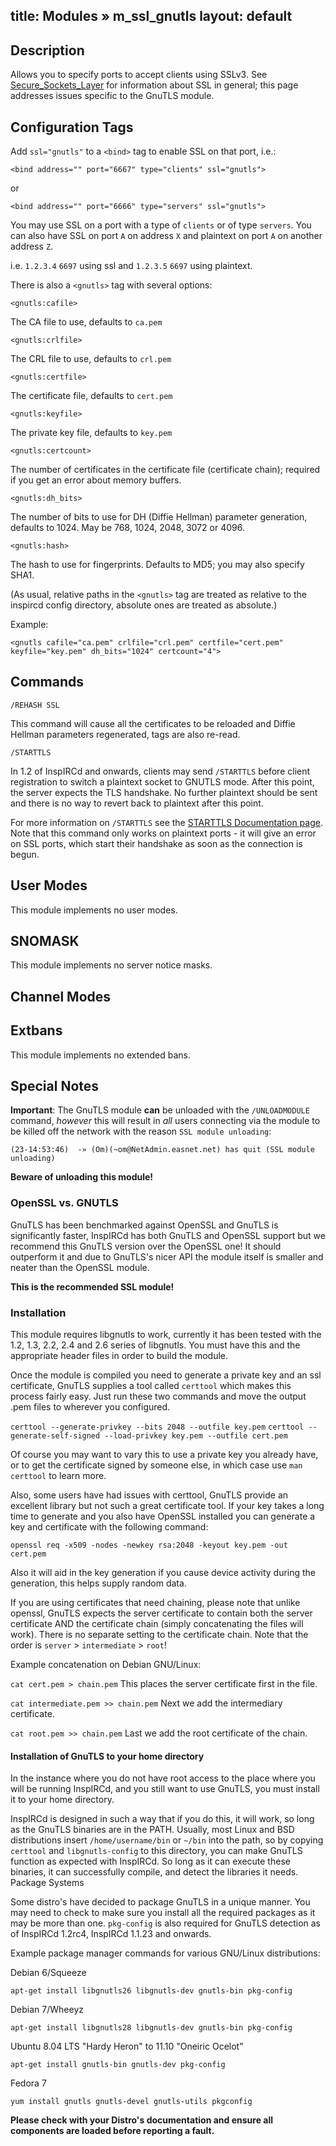 title: Modules &raquo; m_ssl_gnutls
layout: default
---

## Description

Allows you to specify ports to accept clients using SSLv3. See [Secure_Sockets_Layer](null) for information about SSL in 
general; this page addresses issues specific to the GnuTLS module. 

## Configuration Tags

Add `ssl="gnutls"` to a `<bind>` tag to enable SSL on that port, i.e.:

`<bind address="" port="6667" type="clients" ssl="gnutls">`

or

`<bind address="" port="6666" type="servers" ssl="gnutls">`

You may use SSL on a port with a type of `clients` or of type `servers`. 
You can also have SSL on port `A` on address `X` and plaintext on port `A` on another address `Z`.

i.e. `1.2.3.4` `6697` using ssl and `1.2.3.5` `6697` using plaintext.

There is also a `<gnutls>` tag with several options:

`<gnutls:cafile>` 

The CA file to use, defaults to `ca.pem`

`<gnutls:crlfile>`

The CRL file to use, defaults to `crl.pem`

`<gnutls:certfile>`

The certificate file, defaults to `cert.pem`

`<gnutls:keyfile>`

The private key file, defaults to `key.pem`

`<gnutls:certcount>`

The number of certificates in the certificate file (certificate chain); required if you get an error about memory 
buffers.

`<gnutls:dh_bits>`

The number of bits to use for DH (Diffie Hellman) parameter generation, defaults to 1024. May be 768, 1024, 2048, 3072 
or 4096.

`<gnutls:hash>`

The hash to use for fingerprints. Defaults to MD5; you may also specify SHA1. 

(As usual, relative paths in the `<gnutls>` tag are treated as relative to the inspircd config directory, absolute ones 
are treated as absolute.)

Example:

`<gnutls cafile="ca.pem" crlfile="crl.pem" certfile="cert.pem" keyfile="key.pem" dh_bits="1024" certcount="4">`

## Commands

`/REHASH SSL`

This command will cause all the certificates to be reloaded and Diffie Hellman parameters regenerated, <bind> tags are 
also re-read.

`/STARTTLS`

In 1.2 of InspIRCd and onwards, clients may send `/STARTTLS` before client registration to switch a plaintext socket to 
GNUTLS mode. After this point, the server expects the TLS handshake. No further plaintext should be sent and there is 
no way to revert back to plaintext after this point.

For more information on `/STARTTLS` see the [STARTTLS Documentation page](null). Note that this command only works on 
plaintext ports - it will give an error on SSL ports, which start their handshake as soon as the connection is begun. 

## User Modes

This module implements no user modes.

## SNOMASK

This module implements no server notice masks.

## Channel Modes



## Extbans

This module implements no extended bans.

## Special Notes

**Important**: The GnuTLS module **can** be unloaded with the `/UNLOADMODULE` command, *however* this will result in 
*all* users connecting via the module to be killed off the network with the reason `SSL module unloading`:

`(23-14:53:46)  -» (Om)(~om@NetAdmin.easnet.net) has quit (SSL module unloading)`

**Beware of unloading this module!**

### OpenSSL vs. GNUTLS

GnuTLS has been benchmarked against OpenSSL and GnuTLS is significantly faster, InspIRCd has both GnuTLS and OpenSSL 
support but we recommend this GnuTLS version over the OpenSSL one! It should outperform it and due to GnuTLS's nicer 
API the module itself is smaller and neater than the OpenSSL module.

**This is the recommended SSL module!**

### Installation

This module requires libgnutls to work, currently it has been tested with the 1.2, 1.3, 2.2, 2.4 and 2.6 series of 
libgnutls. You must have this and the appropriate header files in order to build the module.

Once the module is compiled you need to generate a private key and an ssl certificate, GnuTLS supplies a tool called 
`certtool` which makes this process fairly easy. Just run these two commands and move the output .pem files to 
wherever you configured.

`certtool --generate-privkey --bits 2048 --outfile key.pem`
`certtool --generate-self-signed --load-privkey key.pem --outfile cert.pem`

Of course you may want to vary this to use a private key you already have, or to get the certificate signed by someone 
else, in which case use `man certtool` to learn more.

Also, some users have had issues with certtool, GnuTLS provide an excellent library but not such a great certificate 
tool. If your key takes a long time to generate and you also have OpenSSL installed you can generate a key and 
certificate with the following command:

`openssl req -x509 -nodes -newkey rsa:2048 -keyout key.pem -out cert.pem`

Also it will aid in the key generation if you cause device activity during the generation, this helps supply random data.

If you are using certificates that need chaining, please note that unlike openssl, GnuTLS expects the server certificate 
to contain both the server certificate AND the certificate chain (simply concatenating the files will work). There is 
no separate setting to the certificate chain. Note that the order is `server` > `intermediate` > `root`!

Example concatenation on Debian GNU/Linux:

`cat cert.pem > chain.pem` This places the server certificate first in the file.

`cat intermediate.pem >> chain.pem` Next we add the intermediary certificate.

`cat root.pem >> chain.pem` Last we add the root certificate of the chain.


#### Installation of GnuTLS to your home directory

In the instance where you do not have root access to the place where you will be running InspIRCd, and you still want 
to use GnuTLS, you must install it to your home directory.

InspIRCd is designed in such a way that if you do this, it will work, so long as the GnuTLS binaries are in the PATH. 
Usually, most Linux and BSD distributions insert `/home/username/bin` or `~/bin` into the path, so by copying `certtool` 
and `libgnutls-config` to this directory, you can make GnuTLS function as expected with InspIRCd. So long as it can 
execute these binaries, it can successfully compile, and detect the libraries it needs.
Package Systems

Some distro's have decided to package GnuTLS in a unique manner. You may need to check to make sure you install all 
the required packages as it may be more than one. `pkg-config` is also required for GnuTLS detection as of 
InspIRCd 1.2rc4, InspIRCd 1.1.23 and onwards. 

Example package manager commands for various GNU/Linux distributions:

Debian 6/Squeeze

`apt-get install libgnutls26 libgnutls-dev gnutls-bin pkg-config`

Debian 7/Wheeyz

`apt-get install libgnutls28 libgnutls-dev gnutls-bin pkg-config`

Ubuntu 8.04 LTS "Hardy Heron" to 11.10 "Oneiric Ocelot"

`apt-get install gnutls-bin gnutls-dev pkg-config`

Fedora 7

`yum install gnutls gnutls-devel gnutls-utils pkgconfig`

**Please check with your Distro's documentation and ensure all components are loaded before reporting a fault.**
